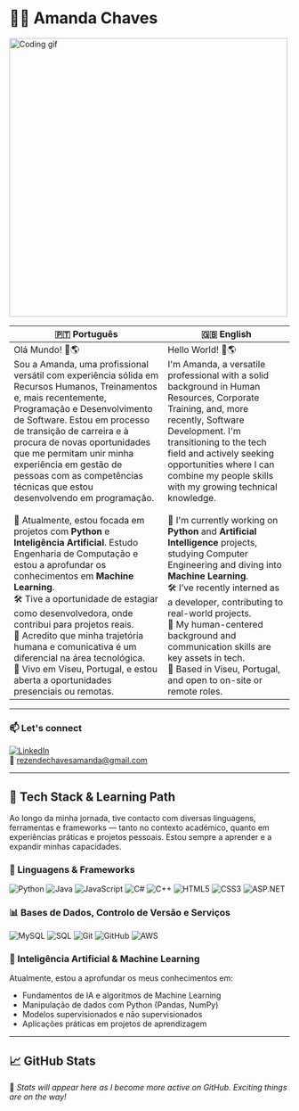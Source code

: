 
# 👩‍💻 Amanda Chaves

<img src="https://media.giphy.com/media/L1R1tvI9svkIWwpVYr/giphy.gif" width="500" alt="Coding gif" />

| 🇵🇹 Português | 🇬🇧 English |
|--------------|------------|
| Olá Mundo! 👋🌎<br>Sou a Amanda, uma profissional versátil com experiência sólida em Recursos Humanos, Treinamentos e, mais recentemente, Programação e Desenvolvimento de Software. Estou em processo de transição de carreira e à procura de novas oportunidades que me permitam unir minha experiência em gestão de pessoas com as competências técnicas que estou desenvolvendo em programação.<br><br>🌱 Atualmente, estou focada em projetos com **Python** e **Inteligência Artificial**. Estudo Engenharia de Computação e estou a aprofundar os conhecimentos em **Machine Learning**.<br>🛠️ Tive a oportunidade de estagiar como desenvolvedora, onde contribui para projetos reais.<br>🧠 Acredito que minha trajetória humana e comunicativa é um diferencial na área tecnológica.<br>📍 Vivo em Viseu, Portugal, e estou aberta a oportunidades presenciais ou remotas. | Hello World! 👋🌎<br>I'm Amanda, a versatile professional with a solid background in Human Resources, Corporate Training, and, more recently, Software Development. I'm transitioning to the tech field and actively seeking opportunities where I can combine my people skills with my growing technical knowledge.<br><br>🌱 I'm currently working on **Python** and **Artificial Intelligence** projects, studying Computer Engineering and diving into **Machine Learning**.<br>🛠️ I’ve recently interned as a developer, contributing to real-world projects.<br>🧠 My human-centered background and communication skills are key assets in tech.<br>📍 Based in Viseu, Portugal, and open to on-site or remote roles. |

---

### 📫 Let's connect

[![LinkedIn](https://img.shields.io/badge/LinkedIn-Connect-blue?style=flat&logo=linkedin)](https://www.linkedin.com/in/amanda-chaves-6927201bb)  
📧 rezendechavesamanda@gmail.com

---

## 🚀 Tech Stack & Learning Path

Ao longo da minha jornada, tive contacto com diversas linguagens, ferramentas e frameworks — tanto no contexto académico, quanto em experiências práticas e projetos pessoais. Estou sempre a aprender e a expandir minhas capacidades.

### 🧩 Linguagens & Frameworks

![Python](https://img.shields.io/badge/-Python-3776AB?style=flat&logo=python&logoColor=white)
![Java](https://img.shields.io/badge/-Java-007396?style=flat&logo=java&logoColor=white)
![JavaScript](https://img.shields.io/badge/-JavaScript-F7DF1E?style=flat&logo=javascript&logoColor=black)
![C#](https://img.shields.io/badge/-C%23-239120?style=flat&logo=c-sharp&logoColor=white)
![C++](https://img.shields.io/badge/-C++-00599C?style=flat&logo=c%2B%2B&logoColor=white)
![HTML5](https://img.shields.io/badge/-HTML5-E34F26?style=flat&logo=html5&logoColor=white)
![CSS3](https://img.shields.io/badge/-CSS3-1572B6?style=flat&logo=css3&logoColor=white)
![ASP.NET](https://img.shields.io/badge/-ASP.NET-512BD4?style=flat&logo=dotnet&logoColor=white)

### 📊 Bases de Dados, Controlo de Versão e Serviços

![MySQL](https://img.shields.io/badge/-MySQL-005C84?style=flat&logo=mysql&logoColor=white)
![SQL](https://img.shields.io/badge/-SQL-4479A1?style=flat&logo=sqlite&logoColor=white)
![Git](https://img.shields.io/badge/-Git-F05032?style=flat&logo=git&logoColor=white)
![GitHub](https://img.shields.io/badge/-GitHub-181717?style=flat&logo=github&logoColor=white)
![AWS](https://img.shields.io/badge/-AWS-232F3E?style=flat&logo=amazon-aws&logoColor=white)

### 🤖 Inteligência Artificial & Machine Learning

Atualmente, estou a aprofundar os meus conhecimentos em:

- Fundamentos de IA e algoritmos de Machine Learning
- Manipulação de dados com Python (Pandas, NumPy)
- Modelos supervisionados e não supervisionados
- Aplicações práticas em projetos de aprendizagem

---

## 📈 GitHub Stats

📌 *Stats will appear here as I become more active on GitHub. Exciting things are on the way!*
